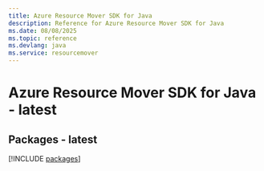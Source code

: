 ```yaml
---
title: Azure Resource Mover SDK for Java
description: Reference for Azure Resource Mover SDK for Java
ms.date: 08/08/2025
ms.topic: reference
ms.devlang: java
ms.service: resourcemover
---
```

# Azure Resource Mover SDK for Java - latest
## Packages - latest
[!INCLUDE [packages](resource-mover-index.md)]